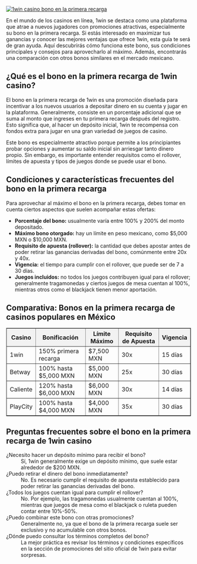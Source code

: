 [![1win casino bono en la primera recarga](https://123-caf.pages.dev/gitsignup.png)](https://vrmoo.ru/Bt82HjjY)

<p>En el mundo de los casinos en línea, 1win se destaca como una plataforma que atrae a nuevos jugadores con promociones atractivas, especialmente su bono en la primera recarga. Si estás interesado en maximizar tus ganancias y conocer las mejores ventajas que ofrece 1win, esta guía te será de gran ayuda. Aquí descubrirás cómo funciona este bono, sus condiciones principales y consejos para aprovecharlo al máximo. Además, encontrarás una comparación con otros bonos similares en el mercado mexicano.</p>  <h2>¿Qué es el bono en la primera recarga de 1win casino?</h2> <p>El bono en la primera recarga de 1win es una promoción diseñada para incentivar a los nuevos usuarios a depositar dinero en su cuenta y jugar en la plataforma. Generalmente, consiste en un porcentaje adicional que se suma al monto que ingreses en tu primera recarga después del registro. Esto significa que, al hacer un depósito inicial, 1win te recompensa con fondos extra para jugar en una gran variedad de juegos de casino.</p> <p>Este bono es especialmente atractivo porque permite a los principiantes probar opciones y aumentar su saldo inicial sin arriesgar tanto dinero propio. Sin embargo, es importante entender requisitos como el rollover, límites de apuesta y tipos de juegos donde se puede usar el bono.</p>  <h2>Condiciones y características frecuentes del bono en la primera recarga</h2> <p>Para aprovechar al máximo el bono en la primera recarga, debes tomar en cuenta ciertos aspectos que suelen acompañar estas ofertas:</p> <ul>   <li><strong>Porcentaje del bono:</strong> usualmente varía entre 100% y 200% del monto depositado.</li>   <li><strong>Máximo bono otorgado:</strong> hay un límite en peso mexicano, como $5,000 MXN o $10,000 MXN.</li>   <li><strong>Requisito de apuesta (rollover):</strong> la cantidad que debes apostar antes de poder retirar las ganancias derivadas del bono, comúnmente entre 20x y 40x.</li>   <li><strong>Vigencia:</strong> el tiempo para cumplir con el rollover, que puede ser de 7 a 30 días.</li>   <li><strong>Juegos incluidos:</strong> no todos los juegos contribuyen igual para el rollover; generalmente tragamonedas y ciertos juegos de mesa cuentan al 100%, mientras otros como el blackjack tienen menor aportación.</li> </ul>  <h2>Comparativa: Bonos en la primera recarga de casinos populares en México</h2> <table border="1" cellpadding="8" cellspacing="0" style="border-collapse:collapse; width:100%; max-width:600px;">   <thead>     <tr style="background-color:#f2f2f2;">       <th>Casino</th>       <th>Bonificación</th>       <th>Límite Máximo</th>       <th>Requisito de Apuesta</th>       <th>Vigencia</th>     </tr>   </thead>   <tbody>     <tr>       <td>1win</td>       <td>150% primera recarga</td>       <td>$7,500 MXN</td>       <td>30x</td>       <td>15 días</td>     </tr>     <tr>       <td>Betway</td>       <td>100% hasta $5,000 MXN</td>       <td>$5,000 MXN</td>       <td>25x</td>       <td>30 días</td>     </tr>     <tr>       <td>Caliente</td>       <td>120% hasta $6,000 MXN</td>       <td>$6,000 MXN</td>       <td>30x</td>       <td>14 días</td>     </tr>     <tr>       <td>PlayCity</td>       <td>100% hasta $4,000 MXN</td>       <td>$4,000 MXN</td>       <td>35x</td>       <td>30 días</td>     </tr>   </tbody> </table>  <h2>Preguntas frecuentes sobre el bono en la primera recarga de 1win casino</h2> <dl>   <dt>¿Necesito hacer un depósito mínimo para recibir el bono?</dt>   <dd>Sí, 1win generalmente exige un depósito mínimo, que suele estar alrededor de $200 MXN.</dd>      <dt>¿Puedo retirar el dinero del bono inmediatamente?</dt>   <dd>No. Es necesario cumplir el requisito de apuesta establecido para poder retirar las ganancias derivadas del bono.</dd>      <dt>¿Todos los juegos cuentan igual para cumplir el rollover?</dt>   <dd>No. Por ejemplo, las tragamonedas usualmente cuentan al 100%, mientras que juegos de mesa como el blackjack o ruleta pueden contar entre 10%-50%.</dd>      <dt>¿Puedo combinar este bono con otras promociones?</dt>   <dd>Generalmente no, ya que el bono de la primera recarga suele ser exclusivo y no acumulable con otros bonos.</dd>      <dt>¿Dónde puedo consultar los términos completos del bono?</dt>   <dd>La mejor práctica es revisar los términos y condiciones específicos en la sección de promociones del sitio oficial de 1win para evitar sorpresas.</dd> </dl>